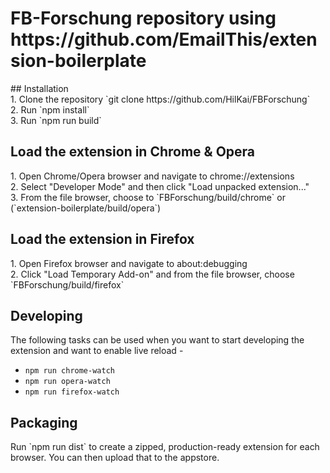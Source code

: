 <h1> FB-Forschung repository using https://github.com/EmailThis/extension-boilerplate </h1>


<p>
## Installation <br>
1. Clone the repository `git clone https://github.com/HilKai/FBForschung`<br>
2. Run `npm install`<br>
3. Run `npm run build`<br>


<h2> Load the extension in Chrome & Opera</h2>
1. Open Chrome/Opera browser and navigate to chrome://extensions<br>
2. Select "Developer Mode" and then click "Load unpacked extension..."<br>
3. From the file browser, choose to `FBForschung/build/chrome` or (`extension-boilerplate/build/opera`)<br>


<h2> Load the extension in Firefox</h2>
1. Open Firefox browser and navigate to about:debugging<br>
2. Click "Load Temporary Add-on" and from the file browser, choose `FBForschung/build/firefox`<br>


<h2> Developing</h2>
The following tasks can be used when you want to start developing the extension and want to enable live reload - <br>

- `npm run chrome-watch`<br>
- `npm run opera-watch`<br>
- `npm run firefox-watch`<br>


<h2>Packaging</h2>
Run `npm run dist` to create a zipped, production-ready extension for each browser. You can then upload that to the appstore.<br>

</p>